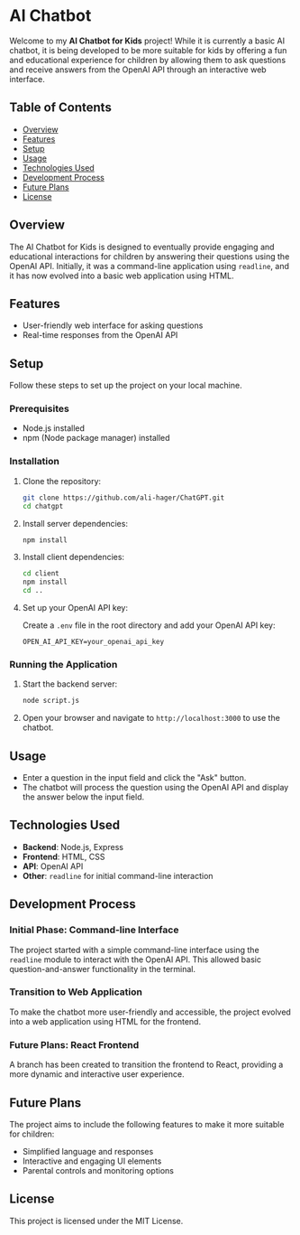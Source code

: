# AI Chatbot

Welcome to my **AI Chatbot for Kids** project! While it is currently a basic AI chatbot, it is being developed to be more suitable for kids by offering a fun and educational experience for children by allowing them to ask questions and receive answers from the OpenAI API through an interactive web interface.

## Table of Contents

- [Overview](#overview)
- [Features](#features)
- [Setup](#setup)
- [Usage](#usage)
- [Technologies Used](#technologies-used)
- [Development Process](#development-process)
- [Future Plans](#future-plans)
- [License](#license)

## Overview

The AI Chatbot for Kids is designed to eventually provide engaging and educational interactions for children by answering their questions using the OpenAI API. Initially, it was a command-line application using `readline`, and it has now evolved into a basic web application using HTML.

## Features

- User-friendly web interface for asking questions
- Real-time responses from the OpenAI API

## Setup

Follow these steps to set up the project on your local machine.

### Prerequisites

- Node.js installed
- npm (Node package manager) installed

### Installation

1. Clone the repository:

   ```bash
   git clone https://github.com/ali-hager/ChatGPT.git
   cd chatgpt
   ```

2. Install server dependencies:

   ```bash
   npm install
   ```

3. Install client dependencies:

   ```bash
   cd client
   npm install
   cd ..
   ```

4. Set up your OpenAI API key:

   Create a `.env` file in the root directory and add your OpenAI API key:

   ```env
   OPEN_AI_API_KEY=your_openai_api_key
   ```

### Running the Application

1. Start the backend server:

   ```bash
   node script.js
   ```

2. Open your browser and navigate to `http://localhost:3000` to use the chatbot.

## Usage

- Enter a question in the input field and click the "Ask" button.
- The chatbot will process the question using the OpenAI API and display the answer below the input field.

## Technologies Used

- **Backend**: Node.js, Express
- **Frontend**: HTML, CSS
- **API**: OpenAI API
- **Other**: `readline` for initial command-line interaction

## Development Process

### Initial Phase: Command-line Interface

The project started with a simple command-line interface using the `readline` module to interact with the OpenAI API. This allowed basic question-and-answer functionality in the terminal.

### Transition to Web Application

To make the chatbot more user-friendly and accessible, the project evolved into a web application using HTML for the frontend.

### Future Plans: React Frontend

A branch has been created to transition the frontend to React, providing a more dynamic and interactive user experience.

## Future Plans

The project aims to include the following features to make it more suitable for children:

- Simplified language and responses
- Interactive and engaging UI elements
- Parental controls and monitoring options

## License

This project is licensed under the MIT License.
